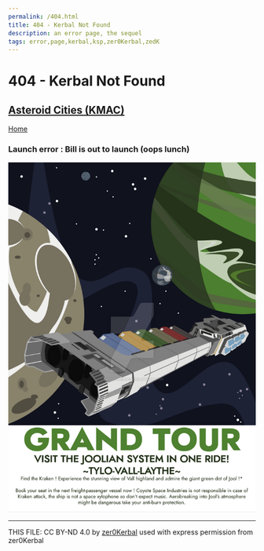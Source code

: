 ```yaml
---
permalink: /404.html
title: 404 - Kerbal Not Found
description: an error page, the sequel
tags: error,page,kerbal,ksp,zer0Kerbal,zedK
---
```

<!-- 404.md v1.0.2.0
Asteroid Cities (KMAC)
created: 13 Apr 2022
updated: 01 Jun 2023

TEMPLATE: 404.md v1.0.4.0
created: 01 Feb 2022
updated: 04 Jun 2023 -->

<script src="https://kit.fontawesome.com/0ea5493613.js" crossorigin="anonymous"></script><i class="fa-solid fa-meteor fa-beat-fade fa-3x" style="--fa-beat-fade-opacity: 0.1; --fa-beat-fade-scale: 1.25;color: #FF7E03" ></i>

# 404 - Kerbal Not Found

## [Asteroid Cities (KMAC)][mod]

[Home](./index.md)

### Launch error : Bill is out to launch (oops lunch)

![Space Ground Tour by discoslelge](https://raw.githubusercontent.com/zer0Kerbal/JoolianDiscovery/master/img/space-grand-tour-ksp-by-discoslelge-dbvxxbz-fullview.png)

---

THIS FILE: CC BY-ND 4.0 by [zer0Kerbal](https://github.com/zer0Kerbal)
  used with express permission from zer0Kerbal

[mod]: https://www.curseforge.com/kerbal/ksp-mods/AsteroidCities "Asteroid Cities (KMAC)"